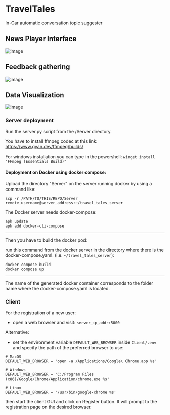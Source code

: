 # TravelTales
In-Car automatic conversation topic suggester



## News Player Interface

![image](https://github.com/enricollen/TravelTales/assets/63967908/62044e29-1920-48ab-8a0c-247f30672080)


## Feedback gathering

![image](https://github.com/enricollen/TravelTales/assets/63967908/c1e8830b-1a76-4c54-8ce3-05b03607fca0)

## Data Visualization

![image](https://github.com/enricollen/TravelTales/assets/63967908/1d3011fa-538a-4d05-8193-d4b4a69eaad0)


### Server deployment

Run the server.py script from the /Server directory.

You have to install ffmpeg codec at this link: https://www.gyan.dev/ffmpeg/builds/

For windows installation you can type in the powershell: `winget install "FFmpeg (Essentials Build)"`


#### Deployment on Docker using docker compose:

Upload the directory "Server" on the server running docker by using a command like:

```
scp -r /PATH/TO/THIS/REPO/Server remote_username@server_address:~/travel_tales_server
```

The Docker server needs docker-compose:
```
apk update
apk add docker-cli-compose
```
---

Then you have to build the docker pod:

run this command from the docker server in the directory where there is the docker-compose.yaml. (i.e. `~/travel_tales_server`):
```
docker compose build
docker compose up
```
---
The name of the generated docker container corresponds to the folder name where the docker-compose.yaml is located.

### Client 
For the registration of a new user:
- open a web browser and visit: `server_ip_addr:5000`

Alternative:
- set the environment variable `DEFAULT_WEB_BROWSER` inside `Client/.env` and specify the path of the preferred browser to use:
```
# MacOS
DEFAULT_WEB_BROWSER = 'open -a /Applications/Google\ Chrome.app %s'

# Windows
DEFAULT_WEB_BROWSER = 'C:/Program Files (x86)/Google/Chrome/Application/chrome.exe %s'

# Linux
DEFAULT_WEB_BROWSER = '/usr/bin/google-chrome %s'
```
  then start the client GUI and click on Register button. It will prompt to the registration page on the desired browser.
